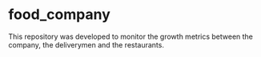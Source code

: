 # food_company
This repository was developed to monitor the growth metrics between the company, the deliverymen and the restaurants.
